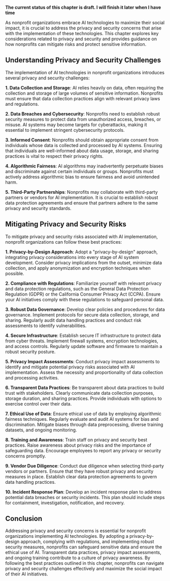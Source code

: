 **The current status of this chapter is draft. I will finish it later when I have time**

As nonprofit organizations embrace AI technologies to maximize their social impact, it is crucial to address the privacy and security concerns that arise with the implementation of these technologies. This chapter explores key considerations related to privacy and security and provides guidance on how nonprofits can mitigate risks and protect sensitive information.

Understanding Privacy and Security Challenges
---------------------------------------------

The implementation of AI technologies in nonprofit organizations introduces several privacy and security challenges:

**1. Data Collection and Storage**: AI relies heavily on data, often requiring the collection and storage of large volumes of sensitive information. Nonprofits must ensure that data collection practices align with relevant privacy laws and regulations.

**2. Data Breaches and Cybersecurity**: Nonprofits need to establish robust security measures to protect data from unauthorized access, breaches, or misuse. AI systems may become targets for cyberattacks, making it essential to implement stringent cybersecurity protocols.

**3. Informed Consent**: Nonprofits should obtain appropriate consent from individuals whose data is collected and processed by AI systems. Ensuring that individuals are well-informed about data usage, storage, and sharing practices is vital to respect their privacy rights.

**4. Algorithmic Fairness**: AI algorithms may inadvertently perpetuate biases and discriminate against certain individuals or groups. Nonprofits must actively address algorithmic bias to ensure fairness and avoid unintended harm.

**5. Third-Party Partnerships**: Nonprofits may collaborate with third-party partners or vendors for AI implementation. It is crucial to establish robust data protection agreements and ensure that partners adhere to the same privacy and security standards.

Mitigating Privacy and Security Risks
-------------------------------------

To mitigate privacy and security risks associated with AI implementation, nonprofit organizations can follow these best practices:

**1. Privacy-by-Design Approach**: Adopt a "privacy-by-design" approach, integrating privacy considerations into every stage of AI system development. Consider privacy implications from the outset, minimize data collection, and apply anonymization and encryption techniques when possible.

**2. Compliance with Regulations**: Familiarize yourself with relevant privacy and data protection regulations, such as the General Data Protection Regulation (GDPR) or the California Consumer Privacy Act (CCPA). Ensure your AI initiatives comply with these regulations to safeguard personal data.

**3. Robust Data Governance**: Develop clear policies and procedures for data governance. Implement protocols for secure data collection, storage, and sharing. Regularly audit data handling practices and conduct risk assessments to identify vulnerabilities.

**4. Secure Infrastructure**: Establish secure IT infrastructure to protect data from cyber threats. Implement firewall systems, encryption technologies, and access controls. Regularly update software and firmware to maintain a robust security posture.

**5. Privacy Impact Assessments**: Conduct privacy impact assessments to identify and mitigate potential privacy risks associated with AI implementation. Assess the necessity and proportionality of data collection and processing activities.

**6. Transparent Data Practices**: Be transparent about data practices to build trust with stakeholders. Clearly communicate data collection purposes, storage duration, and sharing practices. Provide individuals with options to exercise control over their data.

**7. Ethical Use of Data**: Ensure ethical use of data by employing algorithmic fairness techniques. Regularly evaluate and audit AI systems for bias and discrimination. Mitigate biases through data preprocessing, diverse training datasets, and ongoing monitoring.

**8. Training and Awareness**: Train staff on privacy and security best practices. Raise awareness about privacy risks and the importance of safeguarding data. Encourage employees to report any privacy or security concerns promptly.

**9. Vendor Due Diligence**: Conduct due diligence when selecting third-party vendors or partners. Ensure that they have robust privacy and security measures in place. Establish clear data protection agreements to govern data handling practices.

**10. Incident Response Plan**: Develop an incident response plan to address potential data breaches or security incidents. This plan should include steps for containment, investigation, notification, and recovery.

Conclusion
----------

Addressing privacy and security concerns is essential for nonprofit organizations implementing AI technologies. By adopting a privacy-by-design approach, complying with regulations, and implementing robust security measures, nonprofits can safeguard sensitive data and ensure the ethical use of AI. Transparent data practices, privacy impact assessments, and ongoing training contribute to a culture of privacy awareness. By following the best practices outlined in this chapter, nonprofits can navigate privacy and security challenges effectively and maximize the social impact of their AI initiatives.
